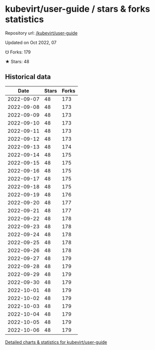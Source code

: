 # kubevirt/user-guide / stars & forks statistics

Repository url: [/kubevirt/user-guide](https://github.com/kubevirt/user-guide)

Updated on Oct 2022, 07

☋ Forks: 179

★ Stars: 48

## Historical data
| Date | Stars | Forks |
|------|-------|-------|
| 2022-09-07 | 48 | 173 | 
| 2022-09-08 | 48 | 173 | 
| 2022-09-09 | 48 | 173 | 
| 2022-09-10 | 48 | 173 | 
| 2022-09-11 | 48 | 173 | 
| 2022-09-12 | 48 | 173 | 
| 2022-09-13 | 48 | 174 | 
| 2022-09-14 | 48 | 175 | 
| 2022-09-15 | 48 | 175 | 
| 2022-09-16 | 48 | 175 | 
| 2022-09-17 | 48 | 175 | 
| 2022-09-18 | 48 | 175 | 
| 2022-09-19 | 48 | 176 | 
| 2022-09-20 | 48 | 177 | 
| 2022-09-21 | 48 | 177 | 
| 2022-09-22 | 48 | 178 | 
| 2022-09-23 | 48 | 178 | 
| 2022-09-24 | 48 | 178 | 
| 2022-09-25 | 48 | 178 | 
| 2022-09-26 | 48 | 178 | 
| 2022-09-27 | 48 | 179 | 
| 2022-09-28 | 48 | 179 | 
| 2022-09-29 | 48 | 179 | 
| 2022-09-30 | 48 | 179 | 
| 2022-10-01 | 48 | 179 | 
| 2022-10-02 | 48 | 179 | 
| 2022-10-03 | 48 | 179 | 
| 2022-10-04 | 48 | 179 | 
| 2022-10-05 | 48 | 179 | 
| 2022-10-06 | 48 | 179 | 


[Detailed charts & statistics for kubevirt/user-guide](https://reviewgithub.com/rep/kubevirt/user-guide)
